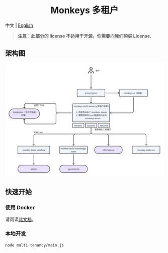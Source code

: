 <div align="center">

# Monkeys 多租户

</div>

中文 | [English](./README.md)

> **注意：此部分的 license 不适用于开源，你需要向我们购买 License.**

## 架构图

![](../images/architecture-docker-compose-multi-tenancy.png)

## 快速开始

### 使用 Docker

请阅读[此文档](../docker/README.md)。

### 本地开发

```sh
node multi-tenancy/main.js
```